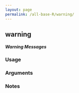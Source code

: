 ```yaml
---
layout: page
permalink: /all-base-R/warning/
---
```


## __warning__

#### _Warning Messages_

### Usage

### Arguments

### Notes
